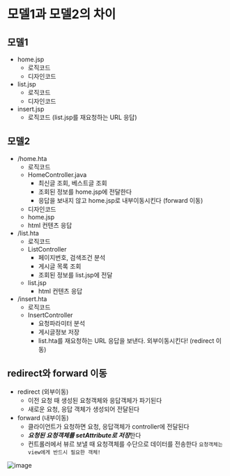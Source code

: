 # 모델1과 모델2의 차이
## 모델1
- home.jsp
  + 로직코드
  + 디자인코드
- list.jsp
  + 로직코드
  + 디자인코드
- insert.jsp
  + 로직코드 (list.jsp를 재요청하는 URL 응답)
 
## 모델2
- /home.hta
  + 로직코드
  + HomeController.java
    - 최신글 조회, 베스트글 조회
    - 조회된 정보를 home.jsp에 전달한다
    - 응답을 보내지 않고 home.jsp로 내부이동시킨다 (forward 이동)
  + 디자인코드
  + home.jsp
  + html 컨텐츠 응답
- /list.hta
  + 로직코드
  + ListController
    - 페이지번호, 검색조건 분석
    - 게시글 목록 조회
    - 조회된 정보를 list.jsp에 전달
  + list.jsp
    - html 컨텐츠 응답
- /insert.hta
  + 로직코드
  + InsertController
    - 요청파라미터 분석
    - 게시글정보 저장
    - list.hta를 재요청하는 URL 응답을 보낸다. 외부이동시킨다! (redirect 이동)

## redirect와 forward 이동
- redirect (외부이동)
  + 이전 요청 때 생성된 요청객체와 응답객체가 파기된다
  + 새로운 요청, 응답 객체가 생성되어 전달된다
- forward (내부이동)
  + 클라이언트가 요청하면 요청, 응답객체가 controller에 전달된다
  + ***요청된 요청객체를 setAttribute로 저장***한다
  + 컨트롤러에서 뷰르 보낼 때 요청객체를 수단으로 데이터를 전송한다 `요청객체는 view에게 반드시 필요한 객체!`

![image](https://user-images.githubusercontent.com/87356533/145699877-0296c753-8fe4-468c-b6db-e1e28dc1939c.png)

